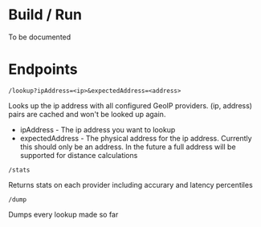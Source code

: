 # Build / Run
To be documented

# Endpoints

`/lookup?ipAddress=<ip>&expectedAddress=<address>`

Looks up the ip address with all configured GeoIP providers. (ip, address) pairs are cached and won't be looked up again.

* ipAddress - The ip address you want to lookup
* expectedAddress - The physical address for the ip address. Currently this should only be an address. In the future
a full address will be supported for distance calculations
  
`/stats`

Returns stats on each provider including accurary and latency percentiles

`/dump`

Dumps every lookup made so far